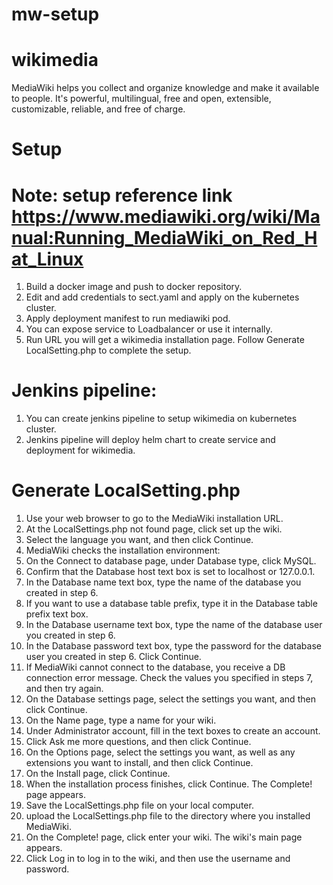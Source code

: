 # mw-setup
# wikimedia
MediaWiki helps you collect and organize knowledge and make it available to people. It's powerful, multilingual, free and open, extensible, customizable, reliable, and free of charge.

# Setup
# Note: setup reference link https://www.mediawiki.org/wiki/Manual:Running_MediaWiki_on_Red_Hat_Linux

1. Build a docker image and push to docker repository.
2. Edit and add credentials to sect.yaml and apply on the kubernetes cluster.
3. Apply deployment manifest to run mediawiki pod.
4. You can expose service to Loadbalancer or use it internally.
5. Run URL you will get a wikimedia installation page. Follow Generate LocalSetting.php to complete the setup.

# Jenkins pipeline:
1. You can create jenkins pipeline to setup wikimedia on kubernetes cluster.
2. Jenkins pipeline will deploy helm chart to create service and deployment for wikimedia.


# Generate LocalSetting.php
1. Use your web browser to go to the MediaWiki installation URL.
2. At the LocalSettings.php not found page, click set up the wiki.
3. Select the language you want, and then click Continue.
4. MediaWiki checks the installation environment:
5. On the Connect to database page, under Database type, click MySQL.
6. Confirm that the Database host text box is set to localhost or 127.0.0.1.
7. In the Database name text box, type the name of the database you created in step 6.
8. If you want to use a database table prefix, type it in the Database table prefix text box.
9. In the Database username text box, type the name of the database user you created in step 6.
10. In the Database password text box, type the password for the database user you created in step 6.
Click Continue.
11. If MediaWiki cannot connect to the database, you receive a DB connection error message. Check the values you specified in steps 7, and then try again.
12. On the Database settings page, select the settings you want, and then click Continue.
13. On the Name page, type a name for your wiki.
14. Under Administrator account, fill in the text boxes to create an account.
15. Click Ask me more questions, and then click Continue.
16. On the Options page, select the settings you want, as well as any extensions you want to install, and then click Continue.
17. On the Install page, click Continue.
18. When the installation process finishes, click Continue. The Complete! page appears.
19. Save the LocalSettings.php file on your local computer.
20. upload the LocalSettings.php file to the directory where you installed MediaWiki.
21. On the Complete! page, click enter your wiki. The wiki's main page appears.
22. Click Log in to log in to the wiki, and then use the username and password.

